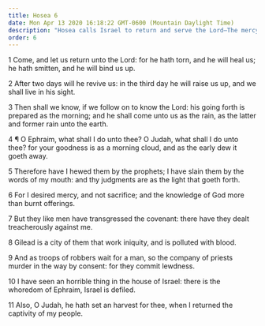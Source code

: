 ```yaml
---
title: Hosea 6
date: Mon Apr 13 2020 16:18:22 GMT-0600 (Mountain Daylight Time)
description: "Hosea calls Israel to return and serve the Lord—The mercy and knowledge of God are more important than ritualistic sacrifices."
order: 6
---
```


1 Come, and let us return unto the Lord: for he hath torn, and he will heal us; he hath smitten, and he will bind us up.

2 After two days will he revive us: in the third day he will raise us up, and we shall live in his sight.

3 Then shall we know, if we follow on to know the Lord: his going forth is prepared as the morning; and he shall come unto us as the rain, as the latter and former rain unto the earth.

4 ¶ O Ephraim, what shall I do unto thee? O Judah, what shall I do unto thee? for your goodness is as a morning cloud, and as the early dew it goeth away.

5 Therefore have I hewed them by the prophets; I have slain them by the words of my mouth: and thy judgments are as the light that goeth forth.

6 For I desired mercy, and not sacrifice; and the knowledge of God more than burnt offerings.

7 But they like men have transgressed the covenant: there have they dealt treacherously against me.

8 Gilead is a city of them that work iniquity, and is polluted with blood.

9 And as troops of robbers wait for a man, so the company of priests murder in the way by consent: for they commit lewdness.

10 I have seen an horrible thing in the house of Israel: there is the whoredom of Ephraim, Israel is defiled.

11 Also, O Judah, he hath set an harvest for thee, when I returned the captivity of my people.
